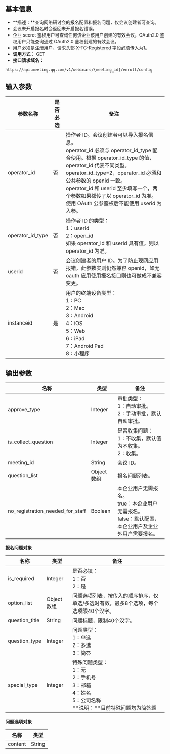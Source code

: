 ## 基本信息
- **描述：**查询网络研讨会的报名配置和报名问题，仅会议创建者可查询。
 - 会议未开启报名时会返回未开启报名错误。
 - 企业 secret 鉴权用户可查询任何该企业该用户创建的有效会议，OAuth2.0 鉴权用户只能查询通过 OAuth2.0 鉴权创建的有效会议。
 - 用户必须是注册用户，请求头部 X-TC-Registered 字段必须传入为1。
- **调用方式：** GET
- **接口请求域名：**
```Plaintext
https://api.meeting.qq.com/v1/webinars/{meeting_id}/enroll/config
```


## 输入参数

| **参数名称** | **是否必选**  | **备注**                                                     |
| ------------ | ------------  | ------------------------------------------------------------ |
| operator_id                | 否   |     操作者 ID。会议创建者可以导入报名信息。<br />operator_id 必须与 operator_id_type 配合使用。根据 operator_id_type 的值，operator_id 代表不同类型。<br />operator_id_type=2，operator_id 必须和公共参数的 openid 一致。<br />operator_id 和 userid 至少填写一个，两个参数如果都传了以 operator_id 为准。<br />使用 OAuth 公参鉴权后不能使用 userid 为入参。                                                     |
| operator_id_type             | 否   | 	操作者 ID 的类型：<br />1：userid<br />2：open_id<br />如果 operator_id 和 userid 具有值，则以 operator_id 为准。                                     |
| userid            | 否  |  	会议创建者的用户 ID。为了防止现网应用报错，此参数实则仍然兼容 openid，如无 oauth 应用使用报名接口则也可做成不兼容变更。  |
| instanceid   | 是           | 用户的终端设备类型：<br> 1：PC<br> 2：Mac <br>3：Android<br> 4：iOS <br>5：Web <br>6：iPad <br>7：Android Pad <br>8：小程序 |

## 输出参数
| **名称**            | **类型**  |  **备注**                                       | 
| ------------------- | --------- | ---------------------------------------------- | 
| approve_type        | Integer   | 审批类型：<br>1：自动审批。<br>2：手动审批，默认自动审批。 | 
| is_collect_question | Integer   |  是否收集问题：<br>1：不收集，默认值为不收集。<br>2：收集。 |      
| meeting_id          | String    | 会议 ID。                                         |      
| question_list       | Object 数组 | 报名问题列表。                                   |
| no_registration_needed_for_staff       | Boolean| 本企业用户无需报名。<br>true：本企业用户无需报名。<br>false：默认配置，本企业用户及企业外用户需要报名。                                |


**报名问题对象**

| **名称**       | **类型**  | **备注**                                                     | 
| -------------- | --------- | ------------------------------------------------------------ | 
| is_required    | Integer   |  是否必填：<br>1：否<br>2：是                                         |  
| option_list    | Object 数组 |  问题选项列表，按传入的顺序排序，仅单选/多选时有效，最多8个选项，每个选项限40个汉字。 |
| question_title | String    | 问题标题，限制40个汉字。                                       |    
| question_type  | Integer   |  问题类型：<br>1：单选<br>2：多选<br>3：简答                             |  
|special_type	 |Integer	 |特殊问题类型：<br>1：无<br>2：手机号<br>3：邮箱<br>4：姓名<br>5：公司名称<br>**说明：**目前特殊问题均为简答题|


**问题选项对象**

| **名称** | **类型** |  
| -------- | -------- |
| content  | String   |   
